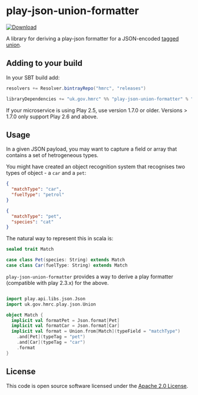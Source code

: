 # play-json-union-formatter

[ ![Download](https://api.bintray.com/packages/hmrc/releases/play-json-union-formatter/images/download.svg) ](https://bintray.com/hmrc/releases/play-json-union-formatter/_latestVersion)

A library for deriving a play-json formatter for a JSON-encoded [tagged union](https://en.wikipedia.org/wiki/Tagged_union).

## Adding to your build

In your SBT build add:

```scala
resolvers += Resolver.bintrayRepo("hmrc", "releases")

libraryDependencies += "uk.gov.hmrc" %% "play-json-union-formatter" % "x.x.x"
```

If your microservice is using Play 2.5, use version 1.7.0 or older. Versions > 1.7.0 only support Play 2.6 and above.

## Usage

In a given JSON payload, you may want to capture a field or array that contains a set of hetrogeneous types. 

You might have created an object recognition system that recognises two types of object - a `car` and a `pet`:

```json
{
  "matchType": "car",
  "fuelType": "petrol"
}
```

```json
{
  "matchType": "pet",
  "species": "cat"
}
```

The natural way to represent this in scala is: 

```scala
sealed trait Match

case class Pet(species: String) extends Match
case class Car(fuelType: String) extends Match
```

`play-json-union-formatter` provides a way to derive a play formatter (compatible with play 2.3.x) for the above. 

```scala

import play.api.libs.json.Json
import uk.gov.hmrc.play.json.Union

object Match { 
  implicit val formatPet = Json.format[Pet]
  implicit val formatCar = Json.format[Car]
  implicit val format = Union.from[Match](typeField = "matchType")
    .and[Pet](typeTag = "pet")
    .and[Car](typeTag = "car")
    .format
}
```

## License

This code is open source software licensed under the [Apache 2.0 License]("http://www.apache.org/licenses/LICENSE-2.0.html").
    